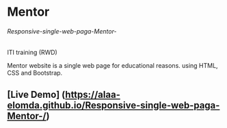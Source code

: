 # Mentor

###### Responsive-single-web-paga-Mentor-
ITI training (RWD)

Mentor website is a single web page for educational reasons.
using HTML, CSS and Bootstrap.

## [Live Demo] (https://alaa-elomda.github.io/Responsive-single-web-paga-Mentor-/)
